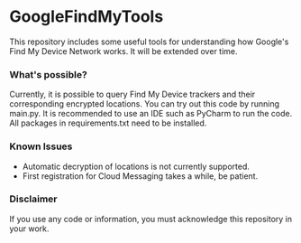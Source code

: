 # GoogleFindMyTools

This repository includes some useful tools for understanding how Google's Find My Device Network works. It will be extended over time.

### What's possible?
Currently, it is possible to query Find My Device trackers and their corresponding encrypted locations. You can try out this code by running main.py. It is recommended to use an IDE such as PyCharm to run the code. All packages in requirements.txt need to be installed.

### Known Issues
- Automatic decryption of locations is not currently supported.
- First registration for Cloud Messaging takes a while, be patient.

### Disclaimer
If you use any code or information, you must acknowledge this repository in your work.
